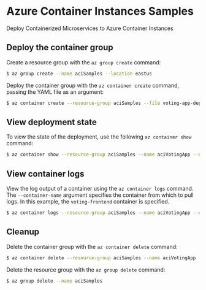 # Azure Container Instances Samples
Deploy Containerized Microservices to Azure Container Instances

## Deploy the container group

Create a resource group with the `az group create` command:

```sh
$ az group create --name aciSamples --location eastus
```

Deploy the container group with the `az container create` command, passing the YAML file as an argument:

```sh
$ az container create --resource-group aciSamples --file voting-app-deploy.yaml
```

## View deployment state

To view the state of the deployment, use the following `az container show` command:

```sh
$ az container show --resource-group aciSamples --name aciVotingApp --output table
```

## View container logs

View the log output of a container using the `az container logs` command. The `--container-name` argument specifies the container from which to pull logs. In this example, the `voting-frontend` container is specified.

```sh
$ az container logs --resource-group aciSamples --name aciVotingApp --container-name voting-frontend
```

## Cleanup

Delete the container group with the `az container delete` command:

```sh
$ az container delete --resource-group aciSamples --name aciVotingApp
```

Delete the resource group with the `az group delete` command:

```sh
$ az group delete --name aciSamples
```